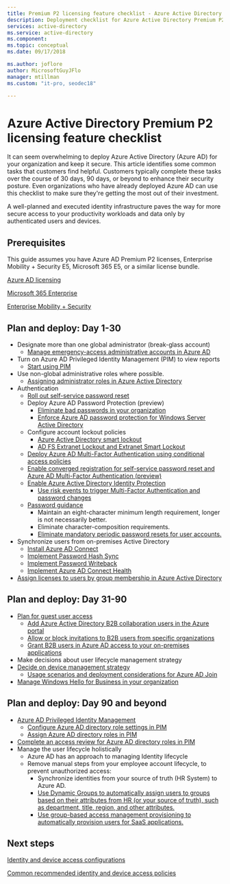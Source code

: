 ```yaml
---
title: Premium P2 licensing feature checklist - Azure Active Directory | Microsoft Docs
description: Deployment checklist for Azure Active Directory Premium P2 feature deployment at 30 days, 90 days, and beyond.
services: active-directory
ms.service: active-directory
ms.component: 
ms.topic: conceptual
ms.date: 09/17/2018

ms.author: joflore
author: MicrosoftGuyJFlo
manager: mtillman
ms.custom: "it-pro, seodec18"

---
```

# Azure Active Directory Premium P2 licensing feature checklist

It can seem overwhelming to deploy Azure Active Directory (Azure AD) for your organization and keep it secure. This article identifies some common tasks that customers find helpful. Customers typically complete these tasks over the course of 30 days, 90 days, or beyond to enhance their security posture. Even organizations who have already deployed Azure AD can use this checklist to make sure they're getting the most out of their investment.

A well-planned and executed identity infrastructure paves the way for more secure access to your productivity workloads and data only by authenticated users and devices.

## Prerequisites

This guide assumes you have Azure AD Premium P2 licenses, Enterprise Mobility + Security E5, Microsoft 365 E5, or a similar license bundle.

[Azure AD licensing](https://azure.microsoft.com/pricing/details/active-directory/)

[Microsoft 365 Enterprise](https://www.microsoft.com/en-us/licensing/product-licensing/microsoft-365-enterprise)

[Enterprise Mobility + Security](https://www.microsoft.com/en-us/licensing/product-licensing/enterprise-mobility-security)

## Plan and deploy: Day 1-30

- Designate more than one global administrator (break-glass account)
   - [Manage emergency-access administrative accounts in Azure AD](../users-groups-roles/directory-emergency-access.md)
- Turn on Azure AD Privileged Identity Management (PIM) to view reports
   - [Start using PIM](../privileged-identity-management/pim-getting-started.md)
- Use non-global administrative roles where possible.
   - [Assigning administrator roles in Azure Active Directory](../users-groups-roles/directory-assign-admin-roles.md)
- Authentication
   - [Roll out self-service password reset](../authentication/howto-sspr-deployment.md)
   - Deploy Azure AD Password Protection (preview)
      - [Eliminate bad passwords in your organization](../authentication/concept-password-ban-bad.md)
      - [Enforce Azure AD password protection for Windows Server Active Directory](../authentication/concept-password-ban-bad-on-premises.md)
   - Configure account lockout policies
      - [Azure Active Directory smart lockout](../authentication/howto-password-smart-lockout.md)
      - [AD FS Extranet Lockout and Extranet Smart Lockout](/windows-server/identity/ad-fs/operations/configure-ad-fs-extranet-smart-lockout-protection)
   - [Deploy Azure AD Multi-Factor Authentication using conditional access policies](../authentication/howto-mfa-getstarted.md)
   - [Enable converged registration for self-service password reset and Azure AD Multi-Factor Authentication (preview)](../authentication/concept-registration-mfa-sspr-converged.md)
   - [Enable Azure Active Directory Identity Protection](../identity-protection/enable.md)
      - [Use risk events to trigger Multi-Factor Authentication and password changes](../authentication/tutorial-risk-based-sspr-mfa.md)
   - [Password guidance](https://www.microsoft.com/research/publication/password-guidance/)
      - Maintain an eight-character minimum length requirement, longer is not necessarily better.
      - Eliminate character-composition requirements.
      - [Eliminate mandatory periodic password resets for user accounts.](../authentication/concept-sspr-policy.md#set-a-password-to-never-expire)
- Synchronize users from on-premises Active Directory
   - [Install Azure AD Connect](../connect/active-directory-aadconnect-select-installation.md)
   - [Implement Password Hash Sync](../connect/active-directory-aadconnectsync-implement-password-hash-synchronization.md)
   - [Implement Password Writeback](../authentication/howto-sspr-writeback.md)
   - [Implement Azure AD Connect Health](../connect-health/active-directory-aadconnect-health.md)
- [Assign licenses to users by group membership in Azure Active Directory](../users-groups-roles/licensing-groups-assign.md)

## Plan and deploy: Day 31-90

- [Plan for guest user access](../b2b/what-is-b2b.md)
   - [Add Azure Active Directory B2B collaboration users in the Azure portal](../b2b/add-users-administrator.md)
   - [Allow or block invitations to B2B users from specific organizations](../b2b/allow-deny-list.md)
   - [Grant B2B users in Azure AD access to your on-premises applications](../b2b/hybrid-cloud-to-on-premises.md)
- Make decisions about user lifecycle management strategy
- [Decide on device management strategy](../devices/overview.md)
   - [Usage scenarios and deployment considerations for Azure AD Join](../devices/azureadjoin-plan.md)
- [Manage Windows Hello for Business in your organization](/windows/security/identity-protection/hello-for-business/hello-manage-in-organization)

## Plan and deploy: Day 90 and beyond

- [Azure AD Privileged Identity Management](../privileged-identity-management/pim-configure.md)
   - [Configure Azure AD directory role settings in PIM](../privileged-identity-management/pim-how-to-change-default-settings.md)
   - [Assign Azure AD directory roles in PIM](../privileged-identity-management/pim-how-to-add-role-to-user.md)
- [Complete an access review for Azure AD directory roles in PIM](../privileged-identity-management/pim-how-to-start-security-review.md)
- Manage the user lifecycle holistically
   - Azure AD has an approach to managing Identity lifecycle
   - Remove manual steps from your employee account lifecycle, to prevent unauthorized access:
      - Synchronize identities from your source of truth (HR System) to Azure AD.
      - [Use Dynamic Groups to automatically assign users to groups based on their attributes from HR (or your source of truth), such as department, title, region, and other attributes.](../users-groups-roles/groups-dynamic-membership.md)
      - [Use group-based access management provisioning to automatically provision users for SaaS applications.](../manage-apps/what-is-access-management.md)

## Next steps

[Identity and device access configurations](https://docs.microsoft.com/microsoft-365/enterprise/microsoft-365-policies-configurations)

[Common recommended identity and device access policies](https://docs.microsoft.com/microsoft-365/enterprise/identity-access-policies)
